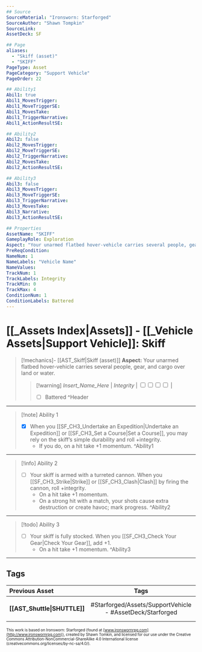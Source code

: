 ```yaml
---
## Source
SourceMaterial: "Ironsworn: Starforged"
SourceAuthor: "Shawn Tompkin"
SourceLink: 
AssetDeck: SF

## Page
aliases:
  - "Skiff (asset)"
  - "SKIFF"
PageType: Asset
PageCategory: "Support Vehicle"
PageOrder: 22

## Ability1
Abil1: true
Abil1_MovesTrigger:
Abil1_MoveTriggerSE:
Abil1_MovesTake:
Abil1_TriggerNarrative:
Abil1_ActionResultSE:

## Ability2
Abil2: false
Abil2_MovesTrigger:
Abil2_MoveTriggerSE:
Abil2_TriggerNarrative:
Abil2_MovesTake:
Abil2_ActionResultSE:

## Ability3
Abil3: false
Abil3_MovesTrigger:
Abil3_MoveTriggerSE:
Abil3_TriggerNarrative:
Abil3_MovesTake:
Abil3_Narrative:
Abil3_ActionResultSE:

## Properties
AssetName: "SKIFF"
GameplayRole: Exploration
Aspect: "Your unarmed flatbed hover-vehicle carries several people, gear, and cargo over land or water."
PreReqCondition: 
NameNum: 1
NameLabels: "Vehicle Name"
NameValues:
TrackNum: 1
TrackLabels: Integrity
TrackMin: 0
TrackMax: 4
ConditionNum: 1
ConditionLabels: Battered
---
```

# [[_Assets Index|Assets]] - [[_Vehicle Assets|Support Vehicle]]: Skiff
> [!mechanics]- [[AST_Skiff|Skiff (asset)]]
> **Aspect:** Your unarmed flatbed hover-vehicle carries several people, gear, and cargo over land or water. 
> > [!warning] _Insert_Name_Here_ | *Integrity* | <input type="checkbox" /><input type="checkbox" /><input type="checkbox" /><input type="checkbox" /> |
> > - [ ] Battered ^Header
___
> [!note] Ability 1
> - [x] When you [[SF_CH3_Undertake an Expedition|Undertake an Expedition]] or [[SF_CH3_Set a Course|Set a Course]], you may rely on the skiff’s simple durability and roll +integrity. 
> 	- If you do, on a hit take +1 momentum. ^Ability1
___
> [!info] Ability 2
> - [ ] Your skiff is armed with a turreted cannon. When you [[SF_CH3_Strike|Strike]] or [[SF_CH3_Clash|Clash]] by firing the cannon, roll +integrity.
> 	- On a hit take +1 momentum. 
> 	- On a strong hit with a match, your shots cause extra destruction or create havoc; mark progress. ^Ability2
___
> [!todo] Ability 3
> - [ ] Your skiff is fully stocked. When you [[SF_CH3_Check Your Gear|Check Your Gear]], add +1.
> 	- On a hit take +1 momentum. ^Ability3
___

## Tags
| Previous Asset | Tags | Next Asset |
| :--- | :---: | ---: |
| **[[AST_Shuttle\|SHUTTLE]]** | #Starforged/Assets/SupportVehicle - #AssetDeck/Starforged | **[[AST_Snub Fighter\|SNUB FIGHTER]]** |

<font size=-2>This work is based on Ironsworn: Starforged (found at [www.ironswornrpg.com](http://www.ironswornrpg.com)), created by Shawn Tomkin, and licensed for our use under the Creative Commons Attribution-NonCommercial-ShareAlike 4.0 International license  (creativecommons.org/licenses/by-nc-sa/4.0/).</font>